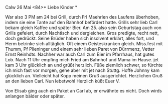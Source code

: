  Calw 26 Mai <84>*
Liebe Kinder <Marie>*

War also 3 PM am 24 bei Grill, durch Frl Maehrlen des Laufens überhoben, indem sie eine Tante auf den Bahnhof befördert hatte. Grills sehr lieb Carl bekam gleich Kaffee und später Bier. Am 25. also sein Geburtstag auch von Grills gefeiert, durch Nachtisch und dergleichen. Gros predigte, recht nett, doch gedrückt. Seine Brüder haben sich insolvent erklärt, alles fort, und Herm betrinke sich alltäglich. Oft einem Geisteskranken gleich. Miss.fest mit Thumm, Pf Plieninger und einem sehr lieben Paret von Dürrmenz, Vetter Ernst Reinhdts. Nachher war auch Carl zum Bier im Pfarrhaus, hat gutes Lob. Nach 11 Uhr empfing mich Fried am Bahnhof und Mama im Hause. jet kam 3 Uhr glücklich an und grüßt herzlich. Füße ziemlich schwer, so fürchte ich mich fast vor morgen, gehe aber mit jet nach Stuttg. Hoffe Johnny kam glücklich an. Vielleicht hat Kopp meinen Gruß ausgerichtet. Herzlichen Gruß an den lieben Carl. Nun lebetwohl
 Herzlich küßt Euer V.

Von Elisab ging auch ein Paket an Carl ab, er erwähnte es nicht. Doch wirds anlangen bälder oder später.
